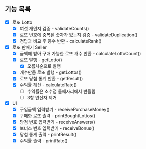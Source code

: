 ## 기능 목록

- [x] 로또 Lotto
  - [x] 여섯 개인지 검증 - validateCounts()
  - [x] 로또 번호에 중복된 숫자가 있는지 검증 - validateDuplication()
  - [x] 정답과 비교 후 등수 반환 - calculateRank()
- [x] 로또 판매기 Seller
  - [x] 금액에 받아 구매 가능한 로또 개수 반환 - calculateLottoCount()
  - [x] 로또 발행 - getLotto()
    - [x] 오름차순으로 발행
  - [x] 개수만큼 로또 발행 - getLottos()
  - [x] 로또 당첨 통계 반환 - getResult()
  - [x] 수익률 계산 - calculateRate()
    - [ ] 수익률은 소수점 둘째자리에서 반올림
    - [ ] 3항 연산자 제거
- [x] UI
  - [x] 구입금액 입력받기 - receivePurchaseMoney()
  - [x] 구매한 로또 출력 - printBoughtLottos()
  - [x] 당첨 번호 입력받기 - receiveAnswers()
  - [x] 보너스 번호 입력받기 - receiveBonus()
  - [x] 당첨 통계 출력 - printResult()
  - [x] 수익률 출력 - printRate()
